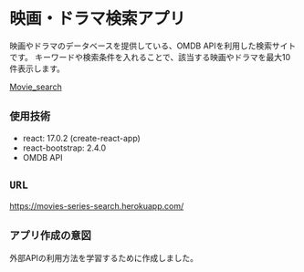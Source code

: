 # 映画・ドラマ検索アプリ

映画やドラマのデータベースを提供している、OMDB APIを利用した検索サイトです。
キーワードや検索条件を入れることで、該当する映画やドラマを最大10件表示します。

[Movie_search](https://user-images.githubusercontent.com/85279065/176999505-ed6fe023-9c6c-4366-87cd-127430940716.webm)

## `使用技術`

* react: 17.0.2 (create-react-app)
* react-bootstrap: 2.4.0
* OMDB API

## `URL`

https://movies-series-search.herokuapp.com/

## `アプリ作成の意図`

外部APIの利用方法を学習するために作成しました。

